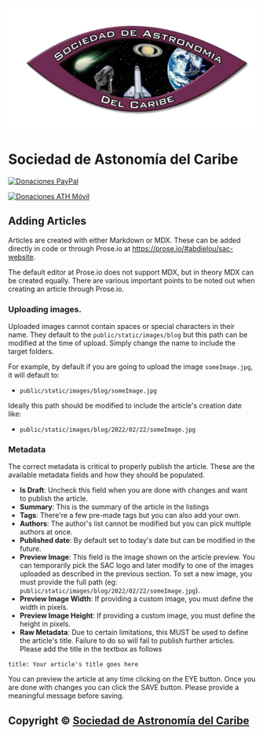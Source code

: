 ![sac-banner](/public/static/images/logo_sac_card.png)

# Sociedad de Astonomía del Caribe

[![Donaciones PayPal](https://img.shields.io/static/v1?label=Donaciones-PayPal&message=%E2%9D%A4&link=https://www.paypal.com/donate/?hosted_button_id=XTV76Q6ESKNE4)](https://www.paypal.com/donate/?hosted_button_id=XTV76Q6ESKNE4)

[![Donaciones ATH Móvil](https://img.shields.io/static/v1?label=Donaciones-ATHMovil&message=%E2%9D%A4&link=https://athmovil.blob.core.windows.net/athmovildeeplinking/Deep-Linking/deep.html?133d0fe53fe0aee5f76f045eeebc2197b24c3664a213db7aa9d909ed1883b872)](https://athmovil.blob.core.windows.net/athmovildeeplinking/Deep-Linking/deep.html?133d0fe53fe0aee5f76f045eeebc2197b24c3664a213db7aa9d909ed1883b872)

## Adding Articles

Articles are created with either Markdown or MDX. These can be added directly in code or through Prose.io at https://prose.io/#abdielou/sac-website.

The default editor at Prose.io does not support MDX, but in theory MDX can be created equally. There are various important points to be noted out when creating an article through Prose.io.

### Uploading images.

Uploaded images cannot contain spaces or special characters in their name. They default to the `public/static/images/blog` but this path can be modified at the time of upload. Simply change the name to include the target folders.

For example, by default if you are going to upload the image `someImage.jpg`, it will default to:

- `public/static/images/blog/someImage.jpg`

Ideally this path should be modified to include the article's creation date like:

- `public/static/images/blog/2022/02/22/someImage.jpg`

### Metadata

The correct metadata is critical to properly publish the article. These are the available metadata fields and how they should be populated.

- **Is Draft**: Uncheck this field when you are done with changes and want to publish the article.
- **Summary**: This is the summary of the article in the listings
- **Tags**: There're a few pre-made tags but you can also add your own.
- **Authors**: The author's list cannot be modified but you can pick multiple authors at once.
- **Published date**: By default set to today's date but can be modified in the future.
- **Preview Image**: This field is the image shown on the article preview. You can temporarily pick the SAC logo and later modify to one of the images uploaded as described in the previous section. To set a new image, you must provide the full path (eg: `public/static/images/blog/2022/02/22/someImage.jpg`).
- **Preview Image Width**: If providing a custom image, you must define the width in pixels.
- **Preview Image Height**: If providing a custom image, you must define the height in pixels.
- **Raw Metadata**: Due to certain limitations, this MUST be used to define the article's title. Failure to do so will fail to publish further articles. Please add the title in the textbox as follows

```
title: Your article's title goes here
```

You can preview the article at any time clicking on the EYE button. Once you are done with changes you can click the SAVE button. Please provide a meaningful message before saving.

## Copyright © [Sociedad de Astronomía del Caribe](https://sociedadastronomia.com)
